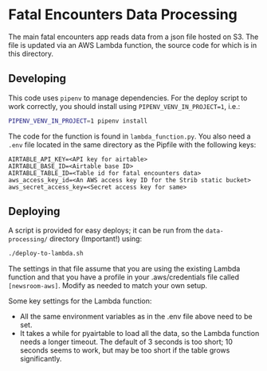# Fatal Encounters Data Processing

The main fatal encounters app reads data from a json file hosted on S3. The file 
is updated via an AWS Lambda function, the source code for which is in this directory.

## Developing

This code uses `pipenv` to manage dependencies. For the deploy script to work correctly,
you should install using `PIPENV_VENV_IN_PROJECT=1`, i.e.:

```bash
PIPENV_VENV_IN_PROJECT=1 pipenv install 
```

The code for the function is found in `lambda_function.py`. You
also need a `.env` file located in the same directory as the Pipfile with the following
keys:

```
AIRTABLE_API_KEY=<API key for airtable>
AIRTABLE_BASE_ID=<Airtable base ID>
AIRTABLE_TABLE_ID=<Table id for fatal encounters data>
aws_access_key_id=<An AWS access key ID for the Strib static bucket>
aws_secret_access_key=<Secret access key for same>
```

## Deploying

A script is provided for easy deploys; it can be run from the `data-processing/` directory 
(Important!) using:

```bash
./deploy-to-lambda.sh
```
The settings in that file assume that you are using the existing Lambda function and that you
have a profile in your .aws/credentials file called `[newsroom-aws]`. Modify as needed to match
your own setup. 

Some key settings for the Lambda function:
- All the same environment variables as in the .env file above need to be set.
- It takes a while for pyairtable to load all the data, so the Lambda function needs a
longer timeout. The default of 3 seconds is too short; 10 seconds seems to work, but may be too
short if the table grows significantly.